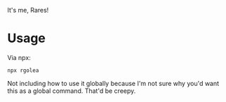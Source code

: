 It's me, Rares!

# Usage
Via npx:
```
npx rgolea
```

Not including how to use it globally because I'm not sure why you'd want this as a global command. That'd be creepy.
